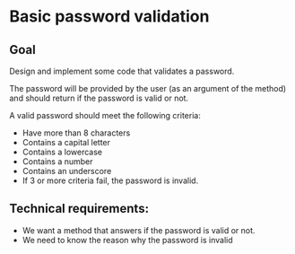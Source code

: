 # Basic password validation

## Goal
Design and implement some code that validates a password.

The password will be provided by the user (as an argument of the method) and should return if the password is valid or not.

A valid password should meet the following criteria:

- Have more than 8 characters
- Contains a capital letter
- Contains a lowercase
- Contains a number
- Contains an underscore
- If 3 or more criteria fail, the password is invalid.

## Technical requirements:
* We want a method that answers if the password is valid or not.
* We need to know the reason why the password is invalid